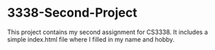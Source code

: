 # 3338-Second-Project

This project contains my second assignment for CS3338. It includes a simple index.html file where I filled in my name and hobby.
